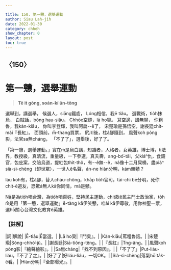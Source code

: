 ```yaml
---

title: 150. 第一戇，選舉運動
author: Siau Lah-jih
date: 2022-01-30
category: chheh
show_chapter: 0
layout: post
toc: true
---
```

  
## 〈150〉
# 第一戇，選舉運動
>**Tē it gōng, soán-kí ūn-tōng**

選舉到，講選舉，
候選人，siāng鐵齒，
Lóng相信，我ē tiâu。
選戰術，tio̍h抹烏，
白賊話，bóng hau-siâu，
Chhōe空縫，lā ho͘臭。
耳空邊，講無聊，
你粗魯，我kàn-kiāu，
你叫李登輝，我叫阿扁--ê了，
宋楚瑜是孫悟空，謝長廷chit-mái『長紅』。
面頭前，m̄-thang買票，
尻川後，柱á腳隨到，
風聲koh pòng影，法官sa無cháng，
「不了了」，選舉後，好了了。

「第一戇，選舉運動。」實在m̄是烏白講，知識者，人格者，女英雄，博士博，tī法界，教授級，真清流，重量級，一下參選，真夭壽，ang-bó͘-tāi，父kiáⁿ仇，食錢官，包庇案，交陪烏道，提紅包thit-thô，有--ê無--ê，ná像十二月屎桶，盡piàⁿ sià-sì-chèng（卸世眾），一世人ê名聲，án-ne hiàn分明，kám無戇？

Iáu koh有，柱á腳，替人cháu-chông，kha̍p tio̍h官司，tāi-chì bē分明，死你chit-ê道友，恐驚á無人kā你同情，mā是戇。

Nā是為tio̍h咱台灣，為tio̍h咱百姓，堅持民主運動，chit款ê民主鬥士政治家，to̍h m̄是用「第一戇，選舉運動」ē-tàng kā伊笑戇，咱ài kā伊尊敬，用你神聖一票，選hō͘關心台灣文化教育ê英雄。

### 【註解】

|詞|解說|
|Ē-tiâu|Ē當選。|
|Lā ho͘臭|『鬥臭』。|
|Kàn-kiāu|罵粗魯話。|
|宋楚瑜|Sòng-chhó͘-jû。|
|謝長廷|Siā-tiông-têng。|
|『長紅』|Tng-âng。|
|風聲koh pòng影|『繪聲繪影』。|
|Sa無cháng|『找不到原因』。|
|「不了了」|Put-liáu-liáu，『不了了之』。|
|好了了|好liáu-liáu，一切OK。|
|Sià-sì-chèng|落氣hō͘ ta̍k-ê看。|
|Hiàn分明|『全部曝光』。|

